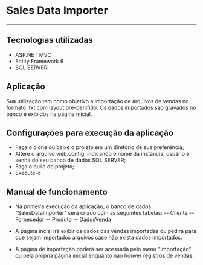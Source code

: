 # Sales Data Importer #
---

## Tecnologias utilizadas

* ASP.NET MVC
* Entity Framework 6
* SQL SERVER


## Aplicação

Sua utilização tem como objetivo a importação de arquivos de vendas no formato .txt com layout pré-denifido. Os dados importados são gravados no banco e exibidos na página inicial.

## Configurações para execução da aplicação

* Faça o clone ou baixe o projeto em um diretório de sua preferência;
* Altere o arquivo web.config, indicando o nome da instância, usuário e senha do seu banco de dados SQL SERVER;
* Faça o build do projeto;
* Execute-o

## Manual de funcionamento

- Na primeira execução da aplicação, o banco de dados "SalesDataImporter" será criado com as seguintes tabelas:
-- Cliente
-- Fornecedor
-- Produto
-- DadosVenda

- A página incial irá exibir os dados das vendas importadas ou pedirá para que sejam importados arquivos caso não exista dados importados.

- A página de importação poderá ser acessada pelo menu "Importação" ou pela própria página inicial enquanto não houver registros de vendas.


